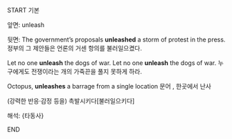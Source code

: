 START
기본

앞면:
unleash


뒷면:
The government’s proposals **unleashed** a storm of protest in the press. 
정부의 그 제안들은 언론의 거센 항의를 불러일으켰다.

Let no one **unleash** the dogs of war. Let no one **unleash** the dogs of war. 
누구에게도 전쟁이라는 개의 가죽끈을 풀지 못하게 하라.

Octopus, **unleashes** a barrage from a single location
문어 , 한곳에서 난사

(강력한 반응·감정 등을) 촉발시키다[불러일으키다]

해석:
{타동사}
<!--ID: 1739505833763-->
END